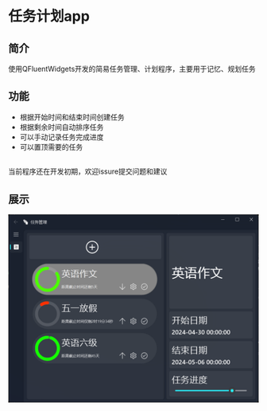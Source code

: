 # 任务计划app

## 简介
使用QFluentWidgets开发的简易任务管理、计划程序，主要用于记忆、规划任务

## 功能
* 根据开始时间和结束时间创建任务
* 根据剩余时间自动排序任务
* 可以手动记录任务完成进度
* 可以置顶需要的任务

##
当前程序还在开发初期，欢迎issure提交问题和建议

## 展示
![](/example.png) 